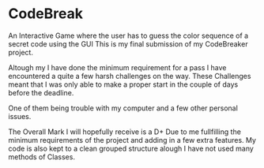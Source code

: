 # CodeBreak
An Interactive Game where the user has to guess the color sequence of a secret code using the GUI
This is my final submission of my CodeBreaker project. 

Altough my I have done the minimum requirement for a pass I have encountered a quite a few harsh challenges on the way. 
These Challenges meant that I was only able to make a proper start in the couple of days before the deadline. 

One of them being trouble with my computer and a few other personal issues. 

The Overall Mark I will hopefully receive is a D+ 
Due to me fullfilling the minimum requirements of the project and adding in a few extra features. 
My code is also kept to a clean grouped structure alough I have not used many methods of Classes. 


